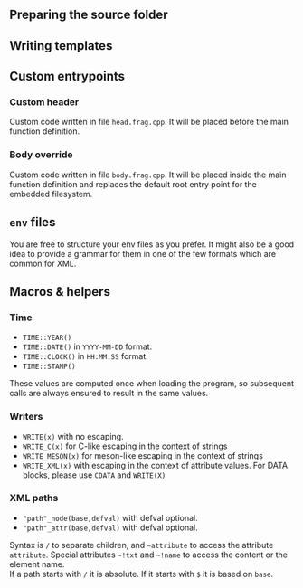 ## Preparing the source folder

## Writing templates

## Custom entrypoints

### Custom header

Custom code written in file `head.frag.cpp`. It will be placed before the main function definition.

### Body override

Custom code written in file `body.frag.cpp`. It will be placed inside the main function definition and replaces the default root entry point for the embedded filesystem.

## `env` files

You are free to structure your env files as you prefer. It might also be a good idea to provide a grammar for them in one of the few formats which are common for XML.

## Macros & helpers

### Time

- `TIME::YEAR()`
- `TIME::DATE()` in `YYYY-MM-DD` format.
- `TIME::CLOCK()` in `HH:MM:SS` format.
- `TIME::STAMP()`

These values are computed once when loading the program, so subsequent calls are always ensured to result in the same values.

### Writers

- `WRITE(x)` with no escaping.
- `WRITE_C(x)` for C-like escaping in the context of strings
- `WRITE_MESON(x)` for meson-like escaping in the context of strings
- `WRITE_XML(x)` with escaping in the context of attribute values. For DATA blocks, please use `CDATA` and `WRITE(X)`

### XML paths

- `"path"_node(base,defval)` with defval optional.
- `"path"_attr(base,defval)` with defval optional.

Syntax is `/` to separate children, and `~attribute` to access the attribute `attribute`. Special attributes `~!txt` and `~!name` to access the content or the element name.  
If a path starts with `/` it is absolute. If it starts with `$` it is based on `base`.
